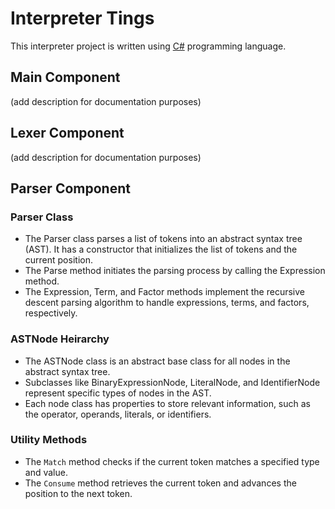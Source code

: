 # Interpreter Tings
This interpreter project is written using [C#](https://www.w3schools.com/cs/index.php) programming language.

## Main Component
(add description for documentation purposes)

## Lexer Component
(add description for documentation purposes)

## Parser Component
### Parser Class
- The Parser class parses a list of tokens into an abstract syntax tree (AST). It has a constructor that initializes the list of tokens and the current position.
- The Parse method initiates the parsing process by calling the Expression method.
- The Expression, Term, and Factor methods implement the recursive descent parsing algorithm to handle expressions, terms, and factors, respectively.

### ASTNode Heirarchy
- The ASTNode class is an abstract base class for all nodes in the abstract syntax tree.
- Subclasses like BinaryExpressionNode, LiteralNode, and IdentifierNode represent specific types of nodes in the AST.
- Each node class has properties to store relevant information, such as the operator, operands, literals, or identifiers.

### Utility Methods
- The `Match` method checks if the current token matches a specified type and value.
- The `Consume` method retrieves the current token and advances the position to the next token.
